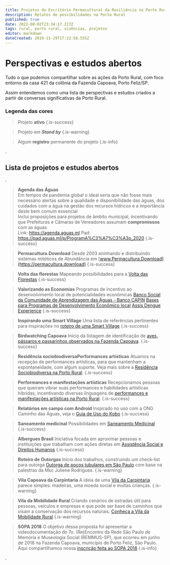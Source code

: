 ```yaml
---
title: Projetos do Escritório Permacultural da Resiliência na Porto Rural
description: Relatos de possibilidades na Porto Rural
published: true
date: 2022-08-02T23:34:17.217Z
tags: rural, porto rural, vivências, projetos
editor: markdown
dateCreated: 2019-11-29T17:22:58.555Z
---
```


# Perspectivas e estudos abertos

Tudo o que podemos compartilhar sobre as ações da Porto Rural, com foco entorno da casa 421 da colônia da Fazenda Capoava, Porto Feliz/SP. 

Assim entendemos como uma lista de perspectivas e estudos criados a partir de conversas significativas da Porto Rural.

### Legenda das cores
> Projeto **ativo**
{.is-success}

> Projeto em ***Stand by***
{.is-warning}

> Algum **registro** permanente do projeto
{.is-info}

.
## Lista de projetos e estudos abertos

.
> **Agenda das Águas**
<br>Em tempos de pandemia global o ideal seria que não fosse mais necessário alertas sobre a qualidade e disponibilidade das águas, dos cuidados com a água na gestão dos recursos hídricos e a importância deste bem comum essencial
<br>Inclui proposições para projetos de âmbito municipal, incentivando que Prefeituras e Câmaras de Vereadores assumam **compromissos** com as águas
<br>Link: https://agenda.aguas.ml
Pad: https://pad.aguas.ml/p/ProgramA%C3%A7%C3%A3o_2020
{.is-success}

> **Permacultura.Download**
Desde 2003 aninhando e distribuindo sistemas mitóticos de Abundância em [www.Permacultura.Download](https://permacultura.download)
{.is-success}

> **Volta das florestas**
Mapeando possibilidades para a [Volta das Florestas](https://ciclos.aguas.ml/porto-rural/caminhos-possiveis/mapeando-possibilidades-para-a-volta-das-florestas)
{.is-success}

> **Valorizando as Economias**
Programas de incentivo ao desenvolvimento local de potencialidades econômicas
[Banco Social da Comunidade de Aprendizagem das Águas - Banco CAPIN](https://bancocapin.ga)
[Bases para Programas de Desenvolvimento Econômico local](https://ciclos.aguas.ml/porto-rural/caminhos-possiveis/valorizando-as-economias)
[Assis Dengue Experience](https://ciclos.aguas.ml/porto-rural/caminhos-possiveis/assis-experience)
{.is-success}

> **Inspirando uma Smart Village**
Uma lista de referências pertinentes para inspirações no [roteiro de uma Smart Village](https://ciclos.aguas.ml/porto-rural/caminhos-possiveis/inspiracoes-do-roteiro-da-smart-village)
{.is-success}

> **Birdwatching Capoava**
Início da listagem de identificação de [aves, pássaros e passarinhos observados na Fazenda Capoava](/porto-rural/caminhos-possiveis/lista-de-aves-na-capoava).
{.is-success}

> **Residência sociobiodiversaPerformances artísticas**
Atuamos na recepção de performances artísticas, para que mantenham a espontaneidade, com algum suporte. Veja mais sobre a [Residência Sociobiodiversa na Porto Rural](https://ciclos.aguas.ml/porto-rural/caminhos-possiveis/residencia-sociobiodiversa).
{.is-success}

> **Performances e manifestações artísticas**
Recepcionamos pessoas que queiram vibrar suas performances e habilidades artísticas híbridas, incentivando diversas linguagens de [performances e manifestações artísticas na Porto Rural](https://ciclos.aguas.ml/porto-rural/caminhos-possiveis/artes).
{.is-success}

> **Relatórios em campo com Android**
Inspirado no uso com a ONG Caminho das Águas, veja o [Guia de Uso do Kobo](https://ciclos.aguas.ml/plataforma/ferramentas/relatorios-android)
{.is-success}

> **Saneamento medicinal**
Possibilidades em [Saneamento Medicinal](https://ciclos.aguas.ml/porto-rural/caminhos-possiveis/saneamento-medicinal-na-capoava)
{.is-success}

> **Albergues Brasil**
Iniciativa focada em aproximar pessoas e instituições que trabalham com ações diretas em   [Assistência Social e Direitos Humanos](https://ciclos.aguas.ml/porto-rural/caminhos-possiveis/albergues-brasil)
{.is-success}

> **Roteiro de Outorgas**
Início dos trabalhos, construindo um check-list para outorga [Outorga de poços tubulares em São Paulo](https://ciclos.aguas.ml/porto-rural/caminhos-possiveis/outorgas-poços-tubulares) com base na palestras da Msc Juliene Rodrigues.
{.is-warning}

> **Vila Capoava da Carpintaria**
A ideia de uma [Vila da Carpintaria](https://ciclos.aguas.ml/porto-rural/caminhos-possiveis/vila-da-carpintaria) parece simples: madeiras, uma moeda social e muitas crianças.
{.is-warning}

> **Vila da Mobilidade Rural**
Criando cenários de estradas útil para pessoas, veículos e empresas e que pode ser base de caminhos que visam a conservação dos recursos naturais.
[Conheça a Vila da Mobilidade Rural](https://ciclos.aguas.ml/porto-rural/caminhos-possiveis/vila-da-mobilidade)
{.is-warning}

> **SOPA 2018**
O objetivo dessa proposta foi apresentar a videodocumentação do 7o. (Re)Encontro da Rede São Paulo de Memória e Museologia Social (REMMUS-SP), que ocorreu em junho de 2018 na Fazenda Capoava, município de Porto Feliz, São Paulo.
Aqui compartilhamos nossa [inscrição feita ao SOPA 2018](https://ciclos.aguas.ml/porto-rural/sopa-chile)
{.is-info}


.
